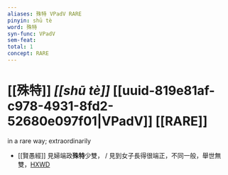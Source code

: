 ```yaml
---
aliases: 殊特 VPadV RARE
pinyin: shū tè
word: 殊特
syn-func: VPadV
sem-feat: 
total: 1
concept: RARE 
---
```

# [[殊特]] *[[shū tè]]*  [[uuid-819e81af-c978-4931-8fd2-52680e097f01|VPadV]] [[RARE]]
in a rare way; extraordinarily
 - [[賢愚經]] 見婦端政**殊特**少雙， / 見到女子長得很端正，不同一般，舉世無雙，[HXWD](https://hxwd.org/textview.html?location=KR6b0059_T_002-0358a.9)